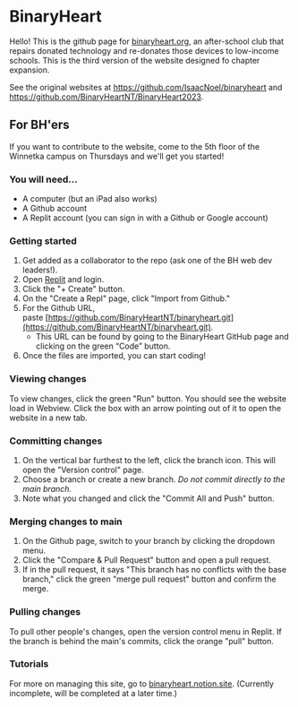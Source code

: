 # BinaryHeart
Hello! This is the github page for [binaryheart.org](https://www.binaryheart.org), an after-school club that repairs donated technology and re-donates those devices to low-income schools. This is the third version of the website designed fo chapter expansion.

See the original websites at https://github.com/IsaacNoel/binaryheart and https://github.com/BinaryHeartNT/BinaryHeart2023.

## For BH'ers
If you want to contribute to the website, come to the 5th floor of the Winnetka campus on Thursdays and we'll get you started!

### You will need...
- A computer (but an iPad also works)
- A Github account
- A Replit account (you can sign in with a Github or Google account)

### Getting started
1. Get added as a collaborator to the repo (ask one of the BH web dev leaders!).
2. Open [Replit](https://replit.com/) and login.
3. Click the "+ Create" button.
4. On the "Create a Repl" page, click "Import from Github."
5. For the Github URL, paste [https://github.com/BinaryHeartNT/binaryheart.git](https://github.com/BinaryHeartNT/binaryheart.git).
    - This URL can be found by going to the BinaryHeart GitHub page and clicking on the green “Code” button.
6. Once the files are imported, you can start coding!

### Viewing changes
To view changes, click the green "Run" button. You should see the website load in Webview. Click the box with an arrow pointing out of it to open the website in a new tab.

### Committing changes
1. On the vertical bar furthest to the left, click the branch icon. This will open the "Version control" page. 
2. Choose a branch or create a new branch. *Do not commit directly to the main branch.*
3. Note what you changed and click the "Commit All and Push" button.

### Merging changes to main
1. On the Github page, switch to your branch by clicking the dropdown menu.
2. Click the "Compare & Pull Request" button and open a pull request.
3. If in the pull request, it says "This branch has no conflicts with the base branch," click the green "merge pull request" button and confirm the merge.

### Pulling changes
To pull other people's changes, open the version control menu in Replit. If the branch is behind the main's commits, click the orange "pull" button.

### Tutorials
For more on managing this site, go to [binaryheart.notion.site](https://binaryheart.notion.site). (Currently incomplete, will be completed at a later time.)
